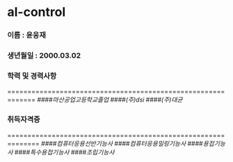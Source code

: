 # al-control

### 이름 : 윤웅재
### 생년월일 : 2000.03.02
### 학력 및 경력사항 
=============================================================
####*마산공업고등학교졸업*
####*(주)dsi*
####*(주)대균*

### 취득자격증
==============================================================
####*컴퓨터응용선반기능사*
####*컴퓨터응용밀링기능사*
####*용접기능사*
####*특수용접기능사*
####*조립기능사*
